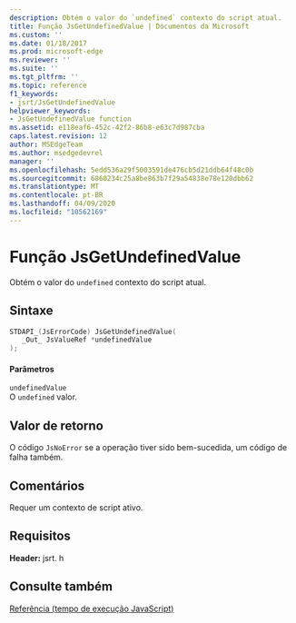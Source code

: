```yaml
---
description: Obtém o valor do `undefined` contexto do script atual.
title: Função JsGetUndefinedValue | Documentos da Microsoft
ms.custom: ''
ms.date: 01/18/2017
ms.prod: microsoft-edge
ms.reviewer: ''
ms.suite: ''
ms.tgt_pltfrm: ''
ms.topic: reference
f1_keywords:
- jsrt/JsGetUndefinedValue
helpviewer_keywords:
- JsGetUndefinedValue function
ms.assetid: e118eaf6-452c-42f2-86b8-e63c7d987cba
caps.latest.revision: 12
author: MSEdgeTeam
ms.author: msedgedevrel
manager: ''
ms.openlocfilehash: 5edd536a29f5003591de476cb5d21ddb64f48c0b
ms.sourcegitcommit: 6860234c25a8be863b7f29a54838e78e120dbb62
ms.translationtype: MT
ms.contentlocale: pt-BR
ms.lasthandoff: 04/09/2020
ms.locfileid: "10562169"
---
```

# Função JsGetUndefinedValue
Obtém o valor do `undefined` contexto do script atual.  
  
## Sintaxe  
  
```cpp  
STDAPI_(JsErrorCode) JsGetUndefinedValue(  
   _Out_ JsValueRef *undefinedValue  
);  
```  
  
#### Parâmetros  
 `undefinedValue`  
 O `undefined` valor.  
  
## Valor de retorno  
 O código `JsNoError` se a operação tiver sido bem-sucedida, um código de falha também.  
  
## Comentários  
 Requer um contexto de script ativo.  
  
## Requisitos  
 **Header:** jsrt. h  
  
## Consulte também  
 [Referência (tempo de execução JavaScript)](../chakra-hosting/reference-javascript-runtime.md)
